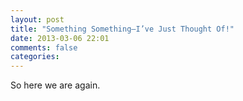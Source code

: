 ```yaml
---
layout: post
title: "Something Something—I’ve Just Thought Of!"
date: 2013-03-06 22:01
comments: false
categories: 
---
```


So here we are again.
